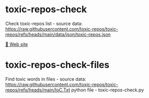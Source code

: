 # toxic-repos-check
Check toxic-repos list - source data: https://raw.githubusercontent.com/toxic-repos/toxic-repos/refs/heads/main/data/json/toxic-repos.json

[:link: Web site](https://khanzo.github.io/toxic-repos-check/find.html)

# toxic-repos-check-files
Find toxic words in files - source data: https://raw.githubusercontent.com/toxic-repos/toxic-repos/refs/heads/main/IoC.Txt
python file - toxic-repos-check.py
